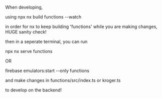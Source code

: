 When developing,

using npx nx build functions --watch

in order for nx to keep building 'functions' while you are making changes, HUGE sanity check!

then in a seperate terminal, you can run

npx nx serve functions

OR

firebase emulators:start --only functions

and make changes in functions/src/index.ts
or kroger.ts

to develop on the backend!
